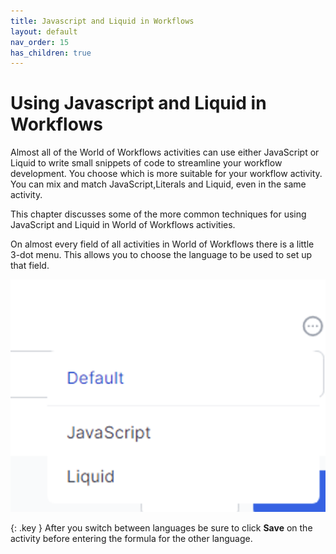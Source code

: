 ```yaml
---
title: Javascript and Liquid in Workflows
layout: default
nav_order: 15
has_children: true
---
```


# Using Javascript and Liquid in Workflows

Almost all of the World of Workflows activities can use either JavaScript or Liquid to write small snippets of code to streamline your workflow development.  You choose which is more suitable for your workflow activity.  You can mix and match JavaScript,Literals and Liquid, even in the same activity.

This chapter discusses some of the more common techniques for using JavaScript and Liquid in World of Workflows activities.

On almost every field of all activities in World of Workflows there is a little 3-dot menu.  This allows you to choose the language to be used to set up that field.

![alt text](image.png)

{: .key }
After you switch between languages be sure to click **Save** on the activity before entering the formula for the other language.